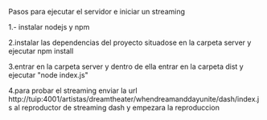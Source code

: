 Pasos para ejecutar el servidor e iniciar un streaming

1.- instalar nodejs y npm

2.instalar las dependencias del proyecto situadose en la carpeta server y ejecutar npm install

3.entrar en la carpeta server y dentro de ella entrar en la carpeta dist y ejecutar "node index.js"

4.para probar el streaming enviar la url http://tuip:4001/artistas/dreamtheater/whendreamanddayunite/dash/index.js al reproductor de streaming dash y empezara la reproduccion
